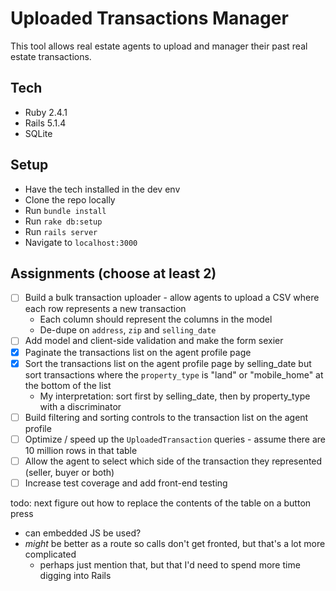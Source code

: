 # Uploaded Transactions Manager

This tool allows real estate agents to upload and manager their past real estate transactions.

## Tech
* Ruby 2.4.1
* Rails 5.1.4
* SQLite

## Setup
* Have the tech installed in the dev env
* Clone the repo locally
* Run `bundle install`
* Run `rake db:setup`
* Run `rails server`
* Navigate to `localhost:3000`

## Assignments (choose at least 2)
- [ ] Build a bulk transaction uploader - allow agents to upload a CSV where each row represents a new transaction
  * Each column should represent the columns in the model
  * De-dupe on `address`, `zip` and `selling_date`
- [ ] Add model and client-side validation and make the form sexier
- [x] Paginate the transactions list on the agent profile page
- [x] Sort the transactions list on the agent profile page by selling_date but sort transactions where the `property_type` is "land" or "mobile_home" at the bottom of the list
  - My interpretation: sort first by selling_date, then by property_type with a discriminator
- [ ] Build filtering and sorting controls to the transaction list on the agent profile
- [ ] Optimize / speed up the `UploadedTransaction` queries - assume there are 10 million rows in that table
- [ ] Allow the agent to select which side of the transaction they represented (seller, buyer or both)
- [ ] Increase test coverage and add front-end testing

todo: next figure out how to replace the contents of the table on a button press
 - can embedded JS be used?
 - _might_ be better as a route so calls don't get fronted, but that's a lot more complicated
   - perhaps just mention that, but that I'd need to spend more time digging into Rails